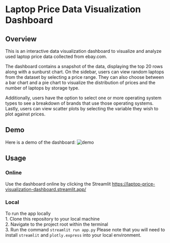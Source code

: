# Laptop Price Data Visualization Dashboard 

## Overview

This is an interactive data visualization dashboard to visualize and analyze used laptop price data collected from ebay.com. 

The dashboard contains a snapshot of the data, displaying the top 20 rows along with a sunburst chart. On the sidebar, users can view random laptops from the dataset by selecting a price range. They can also choose between a bar chart and a pie chart to visualize the distribution of prices and the number of laptops by storage type.

Additionally, users have the option to select one or more operating system types to see a breakdown of brands that use those operating systems. Lastly, users can view scatter plots by selecting the variable they wish to plot against prices.

## Demo 
Here is a demo of the dashboard: 
![demo](dashboard.gif)

## Usage 
### Online 
Use the dashboard online by clicking the Streamlit https://laptop-price-visualization-dashboard.streamlit.app/

### Local 
To run the app locally
<br>1. Clone this repository to your local machine 
<br>2. Navigate to the project root within the terminal 
<br>3. Run the command `streamlit run app.py`
Please note that you will need to install `streamlit` and `plotly.express` into your local environment.

